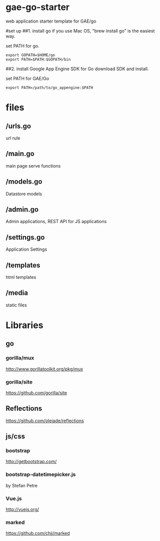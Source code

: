 gae-go-starter
==============

web application starter template for GAE/go

#set up
##1. install go
if you use Mac OS, "brew install go" is the easiest way.

set PATH for go.
```
export GOPATH=$HOME/go
export PATH=$PATH:$GOPATH/bin
```

##2. install Google App Engine SDK for Go
download SDK and install.

set PATH for GAE/Go
```
export PATH=/path/to/go_appengine:$PATH
```

# files
## /urls.go
url rule

## /main.go
main page serve functions

## /models.go
Datastore models

## /admin.go
Admin applications, REST API for JS applications

## /settings.go
Application Settings

## /templates
html templates

## /media
static files

# Libraries
## go
### gorilla/mux
http://www.gorillatoolkit.org/pkg/mux

### gorilla/site
https://github.com/gorilla/site

## Reflections
https://github.com/oleiade/reflections

## js/css
### bootstrap
http://getbootstrap.com/

### bootstrap-datetimepicker.js
by Stefan Petre

### Vue.js
http://vuejs.org/

### marked
https://github.com/chjj/marked
